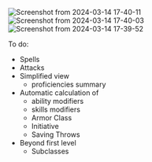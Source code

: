 ![Screenshot from 2024-03-14 17-40-11](https://github.com/Nicktvdd/DnD-api/assets/5775657/a63267ed-1200-41c8-ad14-a916ad4161c3)
![Screenshot from 2024-03-14 17-40-03](https://github.com/Nicktvdd/DnD-api/assets/5775657/70babdf0-6c31-4d3e-a45f-a411c0a7508a)
![Screenshot from 2024-03-14 17-39-52](https://github.com/Nicktvdd/DnD-api/assets/5775657/58f72bd0-2743-4820-b094-79da07d72f5e)

To do:
- Spells
- Attacks
- Simplified view
  - proficiencies summary
- Automatic calculation of 
  - ability modifiers
  - skills modifiers
  - Armor Class
  - Initiative
  - Saving Throws
- Beyond first level
    - Subclasses
